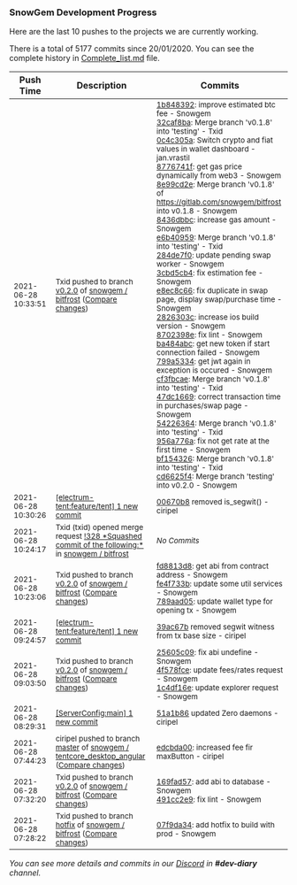 
### SnowGem Development Progress

Here are the last 10 pushes to the projects we are currently working.

There is a total of 5177 commits since 20/01/2020. You can see the complete history in
 [Complete_list.md](Complete_list.md) file.

| Push Time | Description | Commits |
| --- | --- | --- |
| <sub>2021-06-28 10:33:51</sub> | <sub>Txid pushed to branch [v0\.2\.0](https://gitlab.com/snowgem/bitfrost/commits/v0.2.0) of [snowgem / bitfrost](https://gitlab.com/snowgem/bitfrost) ([Compare changes](https://gitlab.com/snowgem/bitfrost/compare/789aad053d4750591c09a33a5f15f4d036532167...cd6625f48de55b1ff7449407fa583a599515544e))</sub> | <sub>[1b848392](https://gitlab.com/snowgem/bitfrost/-/commit/1b848392670d942d88f23f716afde291a24ca25d): improve estimated btc fee - Snowgem<br>[32caf8ba](https://gitlab.com/snowgem/bitfrost/-/commit/32caf8bad4182572bb3fd82a04246a33011ef9ab): Merge branch 'v0.1.8' into 'testing' - Txid<br>[0c4c305a](https://gitlab.com/snowgem/bitfrost/-/commit/0c4c305a6cba58491820dc4bc2eb048cd3ed01a1): Switch crypto and fiat values in wallet dashboard - jan.vrastil<br>[8776741f](https://gitlab.com/snowgem/bitfrost/-/commit/8776741f86ec24890cdb0f5d98c9a17e623b9519): get gas price dynamically from web3 - Snowgem<br>[8e99cd2e](https://gitlab.com/snowgem/bitfrost/-/commit/8e99cd2e4ece943f7cc56864a1c3c2102c81c4db): Merge branch 'v0.1.8' of https://gitlab.com/snowgem/bitfrost into v0.1.8 - Snowgem<br>[8436dbbc](https://gitlab.com/snowgem/bitfrost/-/commit/8436dbbcfa2a0d3ab52b68286afbe0f118ad9c60): increase gas amount - Snowgem<br>[e6b40959](https://gitlab.com/snowgem/bitfrost/-/commit/e6b40959c342c27f8b2ecef4dfe5001232537f12): Merge branch 'v0.1.8' into 'testing' - Txid<br>[284de7f0](https://gitlab.com/snowgem/bitfrost/-/commit/284de7f08066ae97ef120eca4f03c71e641c36a7): update pending swap worker - Snowgem<br>[3cbd5cb4](https://gitlab.com/snowgem/bitfrost/-/commit/3cbd5cb417865d414d0d9c33d5d153aab6622d2c): fix estimation fee - Snowgem<br>[e8ec8c66](https://gitlab.com/snowgem/bitfrost/-/commit/e8ec8c66e2b88d4c3758734950da66ed2bcd4f4a): fix duplicate in swap page, display swap/purchase time - Snowgem<br>[2826303c](https://gitlab.com/snowgem/bitfrost/-/commit/2826303ca9b06ed6e2abbfdabb3b828cf63a4035): increase ios build version - Snowgem<br>[8702398e](https://gitlab.com/snowgem/bitfrost/-/commit/8702398ea4db3d4d9f46ecf02150402325f71821): fix lint - Snowgem<br>[ba484abc](https://gitlab.com/snowgem/bitfrost/-/commit/ba484abc00a3ac445ec7691478989524fc455a51): get new token if start connection failed - Snowgem<br>[799a5334](https://gitlab.com/snowgem/bitfrost/-/commit/799a53343ac30b86036516ca1a47bc18a1c5cabb): get jwt again in exception is occured - Snowgem<br>[cf3fbcae](https://gitlab.com/snowgem/bitfrost/-/commit/cf3fbcae1650d557e5f7c58d338ab4ad3737bbc7): Merge branch 'v0.1.8' into 'testing' - Txid<br>[47dc1669](https://gitlab.com/snowgem/bitfrost/-/commit/47dc166911fef4eedc74fc22dca9c908e99a1316): correct transaction time in purchases/swap page - Snowgem<br>[54226364](https://gitlab.com/snowgem/bitfrost/-/commit/542263640d191d65149062ae7cf8fc72f44cd098): Merge branch 'v0.1.8' into 'testing' - Txid<br>[956a776a](https://gitlab.com/snowgem/bitfrost/-/commit/956a776a0a4c7b1d2b17b1dd115d40252043f5d9): fix not get rate at the first time - Snowgem<br>[bf154326](https://gitlab.com/snowgem/bitfrost/-/commit/bf154326c8fca3417032831666cdd1caa12b0191): Merge branch 'v0.1.8' into 'testing' - Txid<br>[cd6625f4](https://gitlab.com/snowgem/bitfrost/-/commit/cd6625f48de55b1ff7449407fa583a599515544e): Merge branch 'testing' into v0.2.0 - Snowgem</sub> |
| <sub>2021-06-28 10:30:26</sub> | <sub>[[electrum-tent:feature/tent] 1 new commit](https://github.com/ciripel/electrum-tent/commit/00670b868d6919eed945e63ed667c1b600e035b9)</sub> | <sub>[00670b8](https://github.com/ciripel/electrum-tent/commit/00670b868d6919eed945e63ed667c1b600e035b9) removed is_segwit() - ciripel</sub> |
| <sub>2021-06-28 10:24:17</sub> | <sub>Txid (txid) opened merge request [\!328 \*Squashed commit of the following:\*](https://gitlab.com/snowgem/bitfrost/-/merge_requests/328) in [snowgem / bitfrost](https://gitlab.com/snowgem/bitfrost)</sub> | <sub>_No Commits_</sub> |
| <sub>2021-06-28 10:23:06</sub> | <sub>Txid pushed to branch [v0\.2\.0](https://gitlab.com/snowgem/bitfrost/commits/v0.2.0) of [snowgem / bitfrost](https://gitlab.com/snowgem/bitfrost) ([Compare changes](https://gitlab.com/snowgem/bitfrost/compare/1c4df16e92b2135ab860ef817fa778ac819ceef9...789aad053d4750591c09a33a5f15f4d036532167))</sub> | <sub>[fd8813d8](https://gitlab.com/snowgem/bitfrost/-/commit/fd8813d899f015d960430f916f0c7ef1bb143c16): get abi from contract address - Snowgem<br>[fe4f733b](https://gitlab.com/snowgem/bitfrost/-/commit/fe4f733b11ed4e8ae79835546603e75a48160cdf): update some util services - Snowgem<br>[789aad05](https://gitlab.com/snowgem/bitfrost/-/commit/789aad053d4750591c09a33a5f15f4d036532167): update wallet type for opening tx - Snowgem</sub> |
| <sub>2021-06-28 09:24:57</sub> | <sub>[[electrum-tent:feature/tent] 1 new commit](https://github.com/ciripel/electrum-tent/commit/39ac67bf624eb610bec446c0ae357ec858a61320)</sub> | <sub>[39ac67b](https://github.com/ciripel/electrum-tent/commit/39ac67bf624eb610bec446c0ae357ec858a61320) removed segwit witness from tx base size - ciripel</sub> |
| <sub>2021-06-28 09:03:50</sub> | <sub>Txid pushed to branch [v0\.2\.0](https://gitlab.com/snowgem/bitfrost/commits/v0.2.0) of [snowgem / bitfrost](https://gitlab.com/snowgem/bitfrost) ([Compare changes](https://gitlab.com/snowgem/bitfrost/compare/491cc2e981e35e6c4178b5b85e00717f4d00c400...1c4df16e92b2135ab860ef817fa778ac819ceef9))</sub> | <sub>[25605c09](https://gitlab.com/snowgem/bitfrost/-/commit/25605c0946e61b5ae456340dcd6148ce49d7ab86): fix abi undefine - Snowgem<br>[4f578fce](https://gitlab.com/snowgem/bitfrost/-/commit/4f578fce06a75bf65e04cd57c4fba2ee4a78f8a4): update fees/rates request - Snowgem<br>[1c4df16e](https://gitlab.com/snowgem/bitfrost/-/commit/1c4df16e92b2135ab860ef817fa778ac819ceef9): update explorer request - Snowgem</sub> |
| <sub>2021-06-28 08:29:31</sub> | <sub>[[ServerConfig:main] 1 new commit](https://github.com/TENTOfficial/ServerConfig/commit/51a1b86477e453668ea5e9de2681e76ead687af8)</sub> | <sub>[51a1b86](https://github.com/TENTOfficial/ServerConfig/commit/51a1b86477e453668ea5e9de2681e76ead687af8) updated Zero daemons - ciripel</sub> |
| <sub>2021-06-28 07:44:23</sub> | <sub>ciripel pushed to branch [master](https://gitlab.com/snowgem/tentcore_desktop_angular/commits/master) of [snowgem / tentcore\_desktop\_angular](https://gitlab.com/snowgem/tentcore_desktop_angular) ([Compare changes](https://gitlab.com/snowgem/tentcore_desktop_angular/compare/f10e2c3f2614d4ca4f28fe683e8ac08967888c29...edcbda00da11e64c3dc5de1fc13b27d218d9a9fe))</sub> | <sub>[edcbda00](https://gitlab.com/snowgem/tentcore_desktop_angular/-/commit/edcbda00da11e64c3dc5de1fc13b27d218d9a9fe): increased fee fir maxButton - ciripel</sub> |
| <sub>2021-06-28 07:32:20</sub> | <sub>Txid pushed to branch [v0\.2\.0](https://gitlab.com/snowgem/bitfrost/commits/v0.2.0) of [snowgem / bitfrost](https://gitlab.com/snowgem/bitfrost) ([Compare changes](https://gitlab.com/snowgem/bitfrost/compare/f19020717f7787d378454e27a5834de9de2893b5...491cc2e981e35e6c4178b5b85e00717f4d00c400))</sub> | <sub>[169fad57](https://gitlab.com/snowgem/bitfrost/-/commit/169fad578b53b29cb5f913ae7c7306fc7defdd32): add abi to database - Snowgem<br>[491cc2e9](https://gitlab.com/snowgem/bitfrost/-/commit/491cc2e981e35e6c4178b5b85e00717f4d00c400): fix lint - Snowgem</sub> |
| <sub>2021-06-28 07:28:22</sub> | <sub>Txid pushed to branch [hotfix](https://gitlab.com/snowgem/bitfrost/commits/hotfix) of [snowgem / bitfrost](https://gitlab.com/snowgem/bitfrost) ([Compare changes](https://gitlab.com/snowgem/bitfrost/compare/363db57d90f46db0b49cce015088e97b169e51e5...07f9da342c0262fe00cbe630f031b1cae9fa8b6b))</sub> | <sub>[07f9da34](https://gitlab.com/snowgem/bitfrost/-/commit/07f9da342c0262fe00cbe630f031b1cae9fa8b6b): add hotfix to build with prod - Snowgem</sub> |

_You can see more details and commits in our [Discord](https://discord.gg/zumGnbg) in **#dev-diary** channel._
